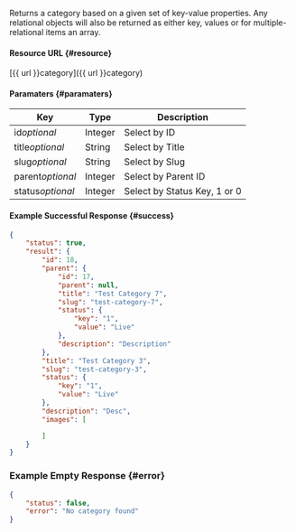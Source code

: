 <!--
@title GET category
@author Moltin Ltd
@description Gets a category based on the given criteria

@sidebar 1
@family Category
@rate No
@auth Yes
@format JSON
@http GET
@version beta
-->
Returns a category based on a given set of key-value properties. Any relational objects will also be returned as either key, values or for multiple-relational items an array.


#### Resource URL	{#resource}
[{{ url }}category]({{ url }}category)


#### Paramaters	{#paramaters}
Key | Type | Description
--- | ---- | -----------
id*optional* | Integer | Select by ID
title*optional* | String | Select by Title
slug*optional* | String | Select by Slug
parent*optional* | Integer | Select by Parent ID
status*optional* | Integer | Select by Status Key, 1 or 0


#### Example Successful Response	{#success}
``` json
{
    "status": true,
    "result": {
        "id": 18,
        "parent": {
            "id": 17,
            "parent": null,
            "title": "Test Category 7",
            "slug": "test-category-7",
            "status": {
                "key": "1",
                "value": "Live"
            },
            "description": "Description"
        },
        "title": "Test Category 3",
        "slug": "test-category-3",
        "status": {
            "key": "1",
            "value": "Live"
        },
        "description": "Desc",
        "images": [

        ]
    }
}
```


### Example Empty Response	{#error}
``` json
{
    "status": false,
    "error": "No category found"
}
```
